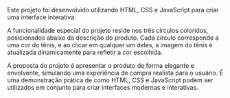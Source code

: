 Este projeto foi desenvolvido utilizando HTML, CSS e JavaScript para criar uma interface interativa. 

A funcionalidade especial do projeto reside nos três círculos coloridos, posicionados abaixo da descrição do produto. Cada círculo corresponde a uma cor do tênis, e ao clicar em qualquer um deles, a imagem do tênis é atualizada dinamicamente para refletir a cor escolhida.

A proposta do projeto é apresentar o produto de forma elegante e envolvente, simulando uma experiência de compra realista para o usuário. É uma demonstração prática de como HTML, CSS e JavaScript podem ser utilizados em conjunto para criar interfaces modernas e interativas.